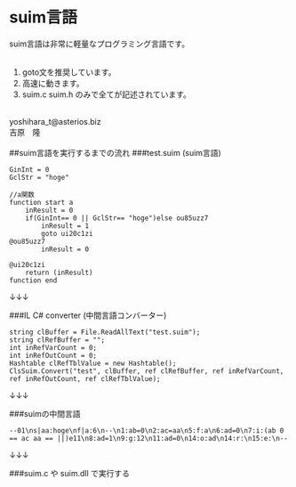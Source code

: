 # suim言語
suim言語は非常に軽量なプログラミング言語です。<br />
<br />
1. goto文を推奨しています。<br />
2. 高速に動きます。<br />
3. suim.c suim.h のみで全てが記述されています。<br />
<br />
yoshihara_t@asterios.biz<br />
吉原　隆<br />
<br />
##suim言語を実行するまでの流れ
###test.suim (suim言語)

    GinInt = 0
    GclStr = "hoge"

    //a関数
    function start a
        inResult = 0
        if(GinInt== 0 || GclStr== "hoge")else ou85uzz7
            inResult = 1
            goto ui20c1zi
    @ou85uzz7
            inResult = 0
    
    @ui20c1zi
        return (inResult)
    function end

↓↓↓

###IL C# converter (中間言語コンバーター)

    string clBuffer = File.ReadAllText("test.suim");
    string clRefBuffer = "";
    int inRefVarCount = 0;
    int inRefOutCount = 0;
    Hashtable clRefTblValue = new Hashtable();
    ClsSuim.Convert("test", clBuffer, ref clRefBuffer, ref inRefVarCount, ref inRefOutCount, ref clRefTblValue);

↓↓↓

###suimの中間言語

    --01\ns|aa:hoge\nf|a:6\n--\n1:ab=0\n2:ac=aa\n5:f:a\n6:ad=0\n7:i:(ab 0 == ac aa == ||)e11\n8:ad=1\n9:g:12\n11:ad=0\n14:o:ad\n14:r:\n15:e:\n--

↓↓↓

###suim.c や suim.dll で実行する
